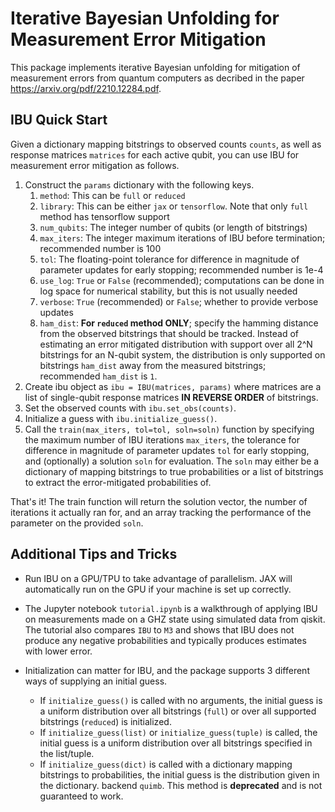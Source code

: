 # Iterative Bayesian Unfolding for Measurement Error Mitigation

This package implements iterative Bayesian unfolding for mitigation
of measurement errors from quantum computers as decribed in the paper
https://arxiv.org/pdf/2210.12284.pdf.

## IBU Quick Start

Given a dictionary mapping bitstrings to observed counts `counts`, as well as
response matrices `matrices` for each active qubit, you can use IBU
for measurement error mitigation as follows.

1. Construct the `params` dictionary with the following keys.
   1. `method`: This can be `full` or `reduced`
   2. `library`: This can be either `jax` or `tensorflow`. Note that only `full`
   method has tensorflow support
   3. `num_qubits`: The integer number of qubits (or length of bitstrings)
   4. `max_iters`: The integer maximum iterations of IBU before termination; 
   recommended number is 100
   5. `tol`: The floating-point tolerance for difference in magnitude of 
   parameter updates for early stopping; recommended number is 1e-4
   6. `use_log`: `True` or `False` (recommended); computations can be done in 
   log space for numerical stability, but this is not usually needed
   7. `verbose`: `True` (recommended) or `False`; whether to provide verbose 
   updates 
   8. `ham_dist`: __For `reduced` method ONLY__; specify the hamming distance 
   from the observed bitstrings that should be tracked. Instead of estimating an
   error mitigated distribution with support over all 2^N bitstrings for an 
   N-qubit system, the distribution is only supported on bitstrings `ham_dist`
   away from the measured bitstrings; recommended `ham_dist` is `1`.
2. Create ibu object as `ibu = IBU(matrices, params)` where matrices are a list 
of single-qubit response matrices __IN REVERSE ORDER__ of bitstrings.
3. Set the observed counts with `ibu.set_obs(counts)`.
4. Initialize a guess with `ibu.initialize_guess()`.
5. Call the `train(max_iters, tol=tol, soln=soln)` function by specifying
the maximum number of IBU iterations `max_iters`, the tolerance for difference
in magnitude of parameter updates `tol` for early stopping, and (optionally)
a solution `soln` for evaluation. The `soln` may either be a dictionary of
mapping bitstrings to true probabilities or a list of bitstrings to extract the
error-mitigated probabilities of.

That's it! The train function will return the solution vector, the number of 
iterations it actually ran for, and an array tracking the performance of the
parameter on the provided `soln`.

## Additional Tips and Tricks

- Run IBU on a GPU/TPU to take advantage of parallelism. JAX will automatically
run on the GPU if your machine is set up correctly.
- The Jupyter notebook `tutorial.ipynb` is a walkthrough of applying IBU
on measurements made on a GHZ state using simulated data from qiskit. The
tutorial also compares `IBU` to `M3` and shows that IBU does not produce any
negative probabilities and typically produces estimates with lower error.

- Initialization can matter for IBU, and the package supports 3 different ways 
of supplying an initial guess.
  - If `initialize_guess()` is called with no arguments, the initial guess is a
  uniform distribution over all bitstrings (`full`) or over all supported
  bitstrings (`reduced`) is initialized.
  - If `initialize_guess(list)` or `initialize_guess(tuple)` is called, the 
  initial guess is a uniform distribution over all bitstrings specified in the 
  list/tuple.
  - If `initialize_guess(dict)` is called with a dictionary mapping bitstrings 
  to probabilities, the initial guess is the distribution given in the 
  dictionary. 
backend `quimb`. This method is __deprecated__ and is not guaranteed to work.
  



